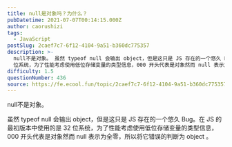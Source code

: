 ```yaml
---
title: null是对象吗？为什么？
pubDatetime: 2021-07-07T00:14:15.000Z
author: caorushizi
tags:
  - JavaScript
postSlug: 2caef7c7-6f12-4104-9a51-b360dc775357
description: >-
  null不是对象。 虽然 typeof null 会输出 object，但是这只是 JS 存在的一个悠久 Bug。在 JS 的最初版本中使用的是 32
  位系统，为了性能考虑使用低位存储变量的类型信息，000 开头代表是对象然而 null 表示为全零，所以将它错误的判断为 object 。
difficulty: 1.5
questionNumber: 436
source: https://fe.ecool.fun/topic/2caef7c7-6f12-4104-9a51-b360dc775357
---
```


null不是对象。

虽然 typeof null 会输出 object，但是这只是 JS 存在的一个悠久 Bug。在 JS 的最初版本中使用的是 32 位系统，为了性能考虑使用低位存储变量的类型信息，000 开头代表是对象然而 null 表示为全零，所以将它错误的判断为 object 。
